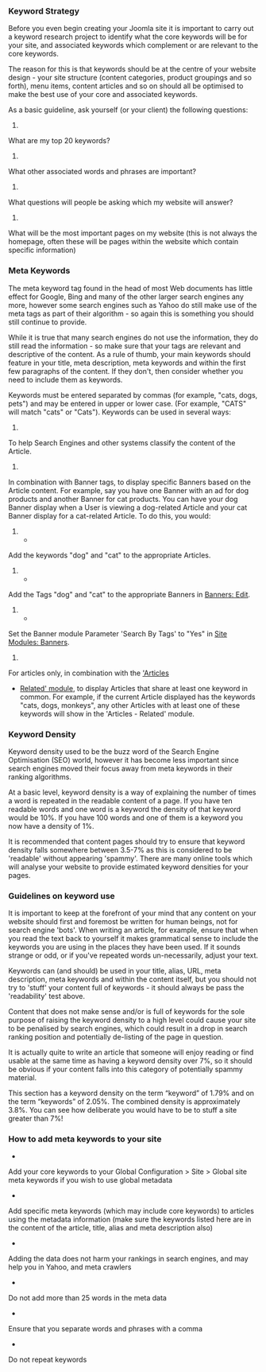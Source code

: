 <!-- Filename: Using_Keywords / Display title: Mots clés -->

### Keyword Strategy

Before you even begin creating your Joomla site it is important to carry
out a keyword research project to identify what the core keywords will
be for your site, and associated keywords which complement or are
relevant to the core keywords.

The reason for this is that keywords should be at the centre of your
website design - your site structure (content categories, product
groupings and so forth), menu items, content articles and so on should
all be optimised to make the best use of your core and associated
keywords.

As a basic guideline, ask yourself (or your client) the following
questions:

1.  

What are my top 20 keywords?

1.  

What other associated words and phrases are important?

1.  

What questions will people be asking which my website will answer?

1.  

What will be the most important pages on my website (this is not always
the homepage, often these will be pages within the website which contain
specific information)

### Meta Keywords

The meta keyword tag found in the head of most Web documents has little
effect for Google, Bing and many of the other larger search engines any
more, however some search engines such as Yahoo do still make use of the
meta tags as part of their algorithm - so again this is something you
should still continue to provide.

While it is true that many search engines do not use the information,
they do still read the information - so make sure that your tags are
relevant and descriptive of the content. As a rule of thumb, your main
keywords should feature in your title, meta description, meta keywords
and within the first few paragraphs of the content. If they don't, then
consider whether you need to include them as keywords.

Keywords must be entered separated by commas (for example, "cats, dogs,
pets") and may be entered in upper or lower case. (For example, "CATS"
will match "cats" or "Cats"). Keywords can be used in several ways:

1.  

To help Search Engines and other systems classify the content of the
Article.

1.  

In combination with Banner tags, to display specific Banners based on
the Article content. For example, say you have one Banner with an ad for
dog products and another Banner for cat products. You can have your dog
Banner display when a User is viewing a dog-related Article and your cat
Banner display for a cat-related Article. To do this, you would:

1.  - 

Add the keywords "dog" and "cat" to the appropriate Articles.

1.  - 

Add the Tags "dog" and "cat" to the appropriate Banners in
<a href="https://docs.joomla.org/Help4.x:Banners:_Edit/fr" class="new"
title="Special:MyLanguage/Help4.x:Banners: Edit/fr (page does not exist)">Banners:
Edit</a>.

1.  - 

Set the Banner module Parameter 'Search By Tags' to "Yes" in [Site
Modules:
Banners](https://docs.joomla.org/Help4.x:Site_Modules:_Banners/fr "Special:MyLanguage/Help4.x:Site Modules: Banners/fr").

1.  

For articles only, in combination with the <a
href="https://docs.joomla.org/Help4.x:Site_Modules:_Articles_-_Related/fr"
class="new"
title="Special:MyLanguage/Help4.x:Site Modules: Articles - Related/fr (page does not exist)">'Articles
- Related' module</a>, to display Articles that share at least one
keyword in common. For example, if the current Article displayed has the
keywords "cats, dogs, monkeys", any other Articles with at least one of
these keywords will show in the 'Articles - Related' module.

### Keyword Density

Keyword density used to be the buzz word of the Search Engine
Optimisation (SEO) world, however it has become less important since
search engines moved their focus away from meta keywords in their
ranking algorithms.

At a basic level, keyword density is a way of explaining the number of
times a word is repeated in the readable content of a page. If you have
ten readable words and one word is a keyword the density of that keyword
would be 10%. If you have 100 words and one of them is a keyword you now
have a density of 1%.

It is recommended that content pages should try to ensure that keyword
density falls somewhere between 3.5-7% as this is considered to be
'readable' without appearing 'spammy'. There are many online tools which
will analyse your website to provide estimated keyword densities for
your pages.

### Guidelines on keyword use

It is important to keep at the forefront of your mind that any content
on your website should first and foremost be written for human beings,
not for search engine 'bots'. When writing an article, for example,
ensure that when you read the text back to yourself it makes grammatical
sense to include the keywords you are using in the places they have been
used. If it sounds strange or odd, or if you've repeated words
un-necessarily, adjust your text.

Keywords can (and should) be used in your title, alias, URL, meta
description, meta keywords and within the content itself, but you should
not try to 'stuff' your content full of keywords - it should always be
pass the 'readability' test above.

Content that does not make sense and/or is full of keywords for the sole
purpose of raising the keyword density to a high level could cause your
site to be penalised by search engines, which could result in a drop in
search ranking position and potentially de-listing of the page in
question.

It is actually quite to write an article that someone will enjoy reading
or find usable at the same time as having a keyword density over 7%, so
it should be obvious if your content falls into this category of
potentially spammy material.

This section has a keyword density on the term “keyword” of 1.79% and on
the term “keywords” of 2.05%. The combined density is approximately
3.8%. You can see how deliberate you would have to be to stuff a site
greater than 7%!

### How to add meta keywords to your site

- 

Add your core keywords to your Global Configuration \> Site \> Global
site meta keywords if you wish to use global metadata

- 

Add specific meta keywords (which may include core keywords) to articles
using the metadata information (make sure the keywords listed here are
in the content of the article, title, alias and meta description also)

- 

Adding the data does not harm your rankings in search engines, and may
help you in Yahoo, and meta crawlers

- 

Do not add more than 25 words in the meta data

- 

Ensure that you separate words and phrases with a comma

- 

Do not repeat keywords
